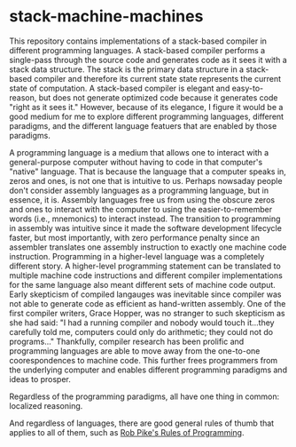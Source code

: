 # stack-machine-machines

This repository contains implementations of a stack-based compiler in different programming languages. A stack-based compiler performs a single-pass through the source code and generates code as it sees it with a stack data structure. The stack is the primary data structure in a stack-based compiler and therefore its current state state represents the current state of computation. A stack-based compiler is elegant and easy-to-reason, but does not generate optimized code because it generates code "right as it sees it." However, because of its elegance, I figure it would be a good medium for me to explore different programming languages, different paradigms, and the different language featuers that are enabled by those paradigms. 

A programming language is a medium that allows one to interact with a general-purpose computer without having to code in that computer's "native" language. That is because the language that a computer speaks in, zeros and ones, is not one that is intuitive to us. Perhaps nowsaday people don't consider assembly languages as a programming language, but in essence, it is. Assembly languages free us from using the obscure zeros and ones to interact with the computer to using the easier-to-remember words (i.e., mnemonics) to interact instead. The transition to programming in assembly was intuitive since it made the software development lifecycle faster, but most importantly, with zero performance penalty since an assembler translates one assembly instruction to exactly one machine code instruction. Programming in a higher-level language was a completely different story. A higher-level programming statement can be translated to multiple machine code instructions and different compiler implementations for the same language also meant different sets of machine code output. Early skepticism of compiled langauges was inevitable since compiler was not able to generate code as efficient as hand-written assembly. One of the first compiler writers, Grace Hopper, was no stranger to such skepticism as she had said: "I had a running compiler and nobody would touch it...they carefully told me, computers could only do arithmetic; they could not do programs..." Thankfully, compiler research has been prolific and programming languages are able to move away from the one-to-one coorespondences to machine code. This further frees programmers from the underlying computer and enables different programming paradigms and ideas to prosper. 

Regardless of the programming paradigms, all have one thing in common: localized reasoning. 

And regardless of languages, there are good general rules of thumb that applies to all of them, such as [Rob Pike's Rules of Programming](https://users.ece.utexas.edu/~adnan/pike.html).
